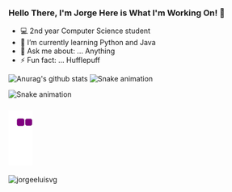 ### Hello There, I'm Jorge Here is What I'm Working On! 👋



- 💻 2nd year Computer Science student
- 🌱 I’m currently learning Python and Java
- 💬 Ask me about: ... Anything
- ⚡ Fun fact: ... Hufflepuff





![Anurag's github stats](https://github-readme-stats.vercel.app/api?username=jorgeeluisvg&theme=chartreuse-dark&show_icons=true)
<img src="https://raw.githubusercontent.com/jorgeeluisvg/jorgeeluisvg/output/snake.svg" alt="Snake animation" />

<img src="https://raw.githubusercontent.com/jorgeeluisvg/jorgeeluisvg/output/snake.svg" alt="Snake animation" />

###
![snake gif](https://github.com/jorgeeluisvg/jorgeeluisvg/blob/output/github-contribution-grid-snake.gif)



<p><img align="center" src="https://github-readme-stats.vercel.app/api/top-langs?username=jorgeeluisvg&show_icons=true&locale=en&layout=compact" alt="jorgeeluisvg" /></p>
